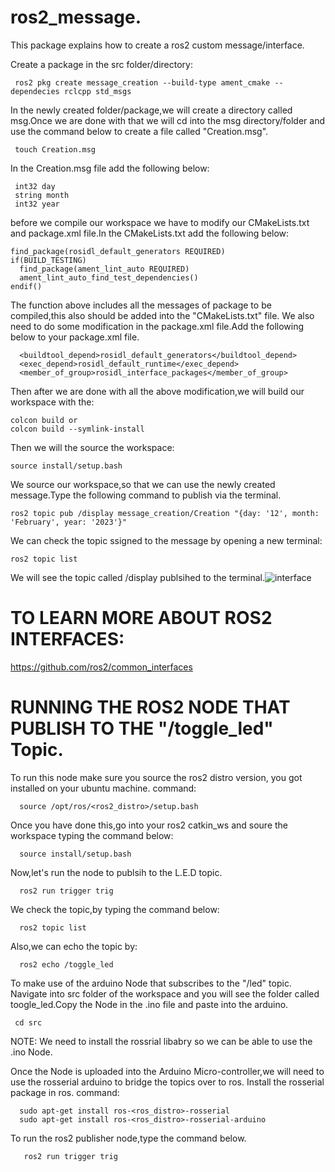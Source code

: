 # ros2_message.
This package explains how to create a ros2 custom message/interface.

Create a package in the src folder/directory:
```
 ros2 pkg create message_creation --build-type ament_cmake --dependecies rclcpp std_msgs
 ```
In the newly created folder/package,we will create a directory called msg.Once we are done with that we will cd into the msg directory/folder and use the command below to create a file called "Creation.msg".
```
 touch Creation.msg
```
In the Creation.msg file add the following below:
```
 int32 day
 string month
 int32 year
```
before we compile our workspace we have to modify our CMakeLists.txt and package.xml file.In the CMakeLists.txt add the following below:
```
find_package(rosidl_default_generators REQUIRED)
if(BUILD_TESTING)
  find_package(ament_lint_auto REQUIRED)
  ament_lint_auto_find_test_dependencies()
endif()
```
The function above includes all the messages of package to be compiled,this also should be added into the "CMakeLists.txt" file.
We also need to do some modification in the package.xml file.Add the following below to your package.xml file.
```
  <buildtool_depend>rosidl_default_generators</buildtool_depend>
  <exec_depend>rosidl_default_runtime</exec_depend>
  <member_of_group>rosidl_interface_packages</member_of_group>
```
Then after we are done with all the above modification,we will build our workspace with the:
```
colcon build or 
colcon build --symlink-install
```
Then we will the source the workspace:
```
source install/setup.bash
```
We source our workspace,so that we can use the newly created message.Type the following command to publish via the terminal.
```
ros2 topic pub /display message_creation/Creation "{day: '12', month: 'February', year: '2023'}"
```
We can check the topic ssigned to the message by opening a new terminal:
```
ros2 topic list
```
We will see the topic called /display publsihed to the terminal.![interface](https://user-images.githubusercontent.com/97457075/219212856-4b1a2ba7-d9d7-4180-b566-a2b25ff50f65.png)

# TO LEARN MORE ABOUT ROS2 INTERFACES:
https://github.com/ros2/common_interfaces

# RUNNING THE ROS2 NODE THAT PUBLISH TO THE "/toggle_led" Topic.

To run this node make sure you source the ros2 distro version, you got installed on your ubuntu machine.
command:
```
  source /opt/ros/<ros2_distro>/setup.bash
```

Once you have done this,go into your ros2 catkin_ws and soure the workspace typing the command below:
```
  source install/setup.bash
```

Now,let's run the node to publsih to the L.E.D topic.
```
  ros2 run trigger trig
```

We check the topic,by typing the command below:
```
  ros2 topic list
```

Also,we can echo the topic by:
```
  ros2 echo /toggle_led
```

To make use of the arduino Node that subscribes to the "/led" topic. Navigate into src folder of the workspace and you will see the folder called toogle_led.Copy the Node in the .ino file and paste into the arduino.

```
 cd src
```

NOTE:
 We need to install the rossrial libabry so we can be able to use the .ino Node.
 
Once the Node is uploaded into the Arduino Micro-controller,we will need to use the rosserial arduino to bridge the topics over to ros. Install the rosserial package in ros.
command:
```
  sudo apt-get install ros-<ros_distro>-rosserial
  sudo apt-get install ros-<ros_distro>-rosserial-arduino
```

To run the ros2 publisher node,type the command below.
```
   ros2 run trigger trig
```
